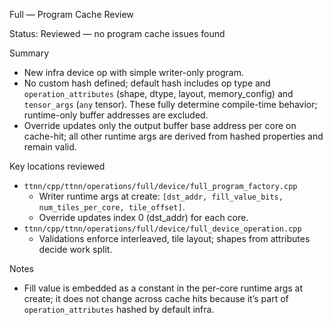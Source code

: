 Full — Program Cache Review

Status: Reviewed — no program cache issues found

Summary
- New infra device op with simple writer-only program.
- No custom hash defined; default hash includes op type and `operation_attributes` (shape, dtype, layout, memory_config) and `tensor_args` (`any` tensor). These fully determine compile-time behavior; runtime-only buffer addresses are excluded.
- Override updates only the output buffer base address per core on cache-hit; all other runtime args are derived from hashed properties and remain valid.

Key locations reviewed
- `ttnn/cpp/ttnn/operations/full/device/full_program_factory.cpp`
  - Writer runtime args at create: `[dst_addr, fill_value_bits, num_tiles_per_core, tile_offset]`.
  - Override updates index 0 (dst_addr) for each core.
- `ttnn/cpp/ttnn/operations/full/device/full_device_operation.cpp`
  - Validations enforce interleaved, tile layout; shapes from attributes decide work split.

Notes
- Fill value is embedded as a constant in the per-core runtime args at create; it does not change across cache hits because it’s part of `operation_attributes` hashed by default infra.
